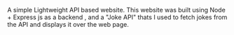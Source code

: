 A simple Lightweight API based website.
This website was built using Node + Express js as a backend , and a "Joke API" thats I used to fetch jokes from the API and displays it over the web page.
